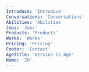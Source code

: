```yaml
---
Introduce: 'Introduce'
Conversations: 'Conversations'
Abilities: 'Abilities'
Jobs: 'Jobs'
Products: 'Products'
Works: 'Works'
Pricing: 'Pricing'
Footer: 'Contact'
AgeTitle: 'Version is Age'
Name: 'ZH'
---
```

